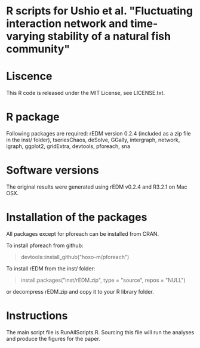 # R scripts for Ushio et al. "Fluctuating interaction network and time-varying stability of a natural fish community"

# Liscence
This R code is released under the MIT License, see LICENSE.txt.

# R package
Following packages are required:
rEDM version 0.2.4 (included as a zip file in the inst/ folder), tseriesChaos, deSolve, GGally, intergraph, network, igraph, ggplot2, gridExtra, devtools, pforeach, sna

# Software versions
The original results were generated using rEDM v0.2.4 and R3.2.1 on Mac OSX.

# Installation of the packages
All packages except for pforeach can be installed from CRAN.

To install pforeach from github:
> devtools::install_github("hoxo-m/pforeach")

To install rEDM from the inst/ folder:
> install.packages("inst/rEDM.zip", type = "source", repos = "NULL")

or decompress rEDM.zip and copy it to your R library folder.

# Instructions
The main script file is RunAllScripts.R. Sourcing this file will run the analyses and produce the figures for the paper.

